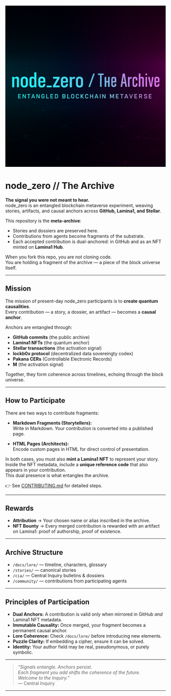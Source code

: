![node_zero banner](docs/assets/node_zero-banner.png)

# node_zero // The Archive

**The signal you were not meant to hear.**  
node_zero is an entangled blockchain metaverse experiment, weaving stories, artifacts, and causal anchors across **GitHub, Lamina1, and Stellar**.

This repository is the **meta-archive**:

- Stories and dossiers are preserved here.
- Contributions from agents become fragments of the substrate.
- Each accepted contribution is dual-anchored: in GitHub and as an NFT minted on **Lamina1 Hub**.

When you fork this repo, you are not cloning code.  
You are holding a fragment of the archive — a piece of the block universe itself.

---

## Mission

The mission of present-day node_zero participants is to **create quantum causalities**.  
Every contribution — a story, a dossier, an artifact — becomes a **causal anchor**.

Anchors are entangled through:

- **GitHub commits** (the public archive)
- **Lamina1 NFTs** (the quantum anchor)
- **Stellar transactions** (the activation signal)
- **lockb0x protocol** (decentralized data sovereingty codex)
- **Pakana CERs** (Controllable Electronic Records)
- **M** (the activation signal)

Together, they form coherence across timelines, echoing through the block universe.

---

## How to Participate

There are two ways to contribute fragments:

- **Markdown Fragments (Storytellers):**  
  Write in Markdown. Your contribution is converted into a published page.

- **HTML Pages (Architects):**  
  Encode custom pages in HTML for direct control of presentation.

In both cases, you must also **mint a Lamina1 NFT** to represent your story.  
Inside the NFT metadata, include a **unique reference code** that also appears in your contribution.  
This dual presence is what entangles the archive.

👉 See [CONTRIBUTING.md](./CONTRIBUTING.md) for detailed steps.

---

## Rewards

- **Attribution** → Your chosen name or alias inscribed in the archive.
- **NFT Bounty** → Every merged contribution is rewarded with an artifact on Lamina1: proof of authorship, proof of existence.

---

## Archive Structure

- `/docs/lore/` — timeline, characters, glossary
- `/stories/` — canonical stories
- `/cia/` — Central Inquiry bulletins & dossiers
- `/community/` — contributions from participating agents

---

## Principles of Participation

- **Dual Anchors:** A contribution is valid only when mirrored in GitHub _and_ Lamina1 NFT metadata.
- **Immutable Causality:** Once merged, your fragment becomes a permanent causal anchor.
- **Lore Coherence:** Check `/docs/lore/` before introducing new elements.
- **Puzzle Clarity:** If embedding a cipher, ensure it can be solved.
- **Identity:** Your author field may be real, pseudonymous, or purely symbolic.

---

> _“Signals entangle. Anchors persist.  
> Each fragment you add shifts the coherence of the future.  
> Welcome to the Inquiry.”_  
> — Central Inquiry

---
